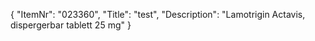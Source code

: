 {
  "ItemNr": "023360",
  "Title": "test",
  "Description": "Lamotrigin Actavis, dispergerbar tablett 25 mg"
}